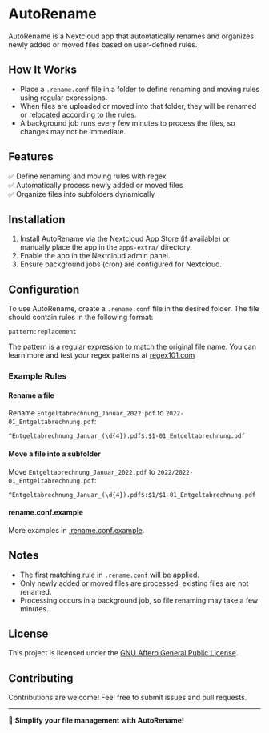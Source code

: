 # AutoRename  

AutoRename is a Nextcloud app that automatically renames and organizes newly added or moved files based on user-defined rules.  

## How It Works  

- Place a `.rename.conf` file in a folder to define renaming and moving rules using regular expressions.  
- When files are uploaded or moved into that folder, they will be renamed or relocated according to the rules.  
- A background job runs every few minutes to process the files, so changes may not be immediate. 

## Features  

✅ Define renaming and moving rules with regex  
✅ Automatically process newly added or moved files  
✅ Organize files into subfolders dynamically  

## Installation  

1. Install AutoRename via the Nextcloud App Store (if available) or manually place the app in the `apps-extra/` directory.  
2. Enable the app in the Nextcloud admin panel.  
3. Ensure background jobs (cron) are configured for Nextcloud.  

## Configuration  

To use AutoRename, create a `.rename.conf` file in the desired folder. The file should contain rules in the following format:  

`pattern:replacement`

 The pattern is a regular expression to match the original file name. You can learn more and test your regex patterns at [regex101.com](https://regex101.com)


### Example Rules

#### Rename a file  
Rename `Entgeltabrechnung_Januar_2022.pdf` to `2022-01_Entgeltabrechnung.pdf`:  

```
^Entgeltabrechnung_Januar_(\d{4}).pdf$:$1-01_Entgeltabrechnung.pdf
```


#### Move a file into a subfolder  
Move `Entgeltabrechnung_Januar_2022.pdf` to `2022/2022-01_Entgeltabrechnung.pdf`:  

```
^Entgeltabrechnung_Januar_(\d{4}).pdf$:$1/$1-01_Entgeltabrechnung.pdf
```

#### rename.conf.example

More examples in [.rename.conf.example](.rename.conf.example).

## Notes  

- The first matching rule in `.rename.conf` will be applied. 
- Only newly added or moved files are processed; existing files are not renamed.
- Processing occurs in a background job, so file renaming may take a few minutes.

## License  

This project is licensed under the [GNU Affero General Public License](LICENSE).  

## Contributing  

Contributions are welcome! Feel free to submit issues and pull requests.  

---

🚀 **Simplify your file management with AutoRename!**  
